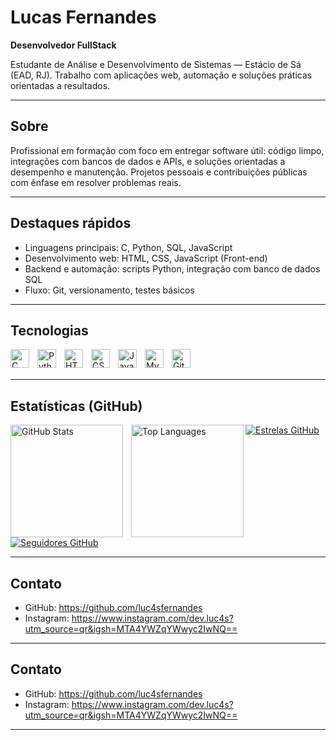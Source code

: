# Lucas Fernandes

**Desenvolvedor FullStack**

Estudante de Análise e Desenvolvimento de Sistemas — Estácio de Sá (EAD, RJ). Trabalho com aplicações web, automação e soluções práticas orientadas a resultados.

---

## Sobre

Profissional em formação com foco em entregar software útil: código limpo, integrações com bancos de dados e APIs, e soluções orientadas a desempenho e manutenção. Projetos pessoais e contribuições públicas com ênfase em resolver problemas reais.

---

## Destaques rápidos

- Linguagens principais: C, Python, SQL, JavaScript  
- Desenvolvimento web: HTML, CSS, JavaScript (Front-end)  
- Backend e automação: scripts Python, integração com banco de dados SQL  
- Fluxo: Git, versionamento, testes básicos

---

## Tecnologias

<p>
  <img align="left" alt="C" title="C" width="30" style="padding-right:10px;" src="https://cdn.jsdelivr.net/gh/devicons/devicon@latest/icons/c/c-original.svg" />
  <img align="left" alt="Python" title="Python" width="30" style="padding-right:10px;" src="https://cdn.jsdelivr.net/gh/devicons/devicon@latest/icons/python/python-original.svg" />
  <img align="left" alt="HTML5" title="HTML5" width="30" style="padding-right:10px;" src="https://cdn.jsdelivr.net/gh/devicons/devicon@latest/icons/html5/html5-original.svg" />
  <img align="left" alt="CSS3" title="CSS3" width="30" style="padding-right:10px;" src="https://cdn.jsdelivr.net/gh/devicons/devicon@latest/icons/css3/css3-original.svg" />
  <img align="left" alt="JavaScript" title="JavaScript" width="30" style="padding-right:10px;" src="https://cdn.jsdelivr.net/gh/devicons/devicon@latest/icons/javascript/javascript-original.svg" />
  <img align="left" alt="MySQL" title="SQL" width="30" style="padding-right:10px;" src="https://cdn.jsdelivr.net/gh/devicons/devicon@latest/icons/mysql/mysql-original.svg" />
  <img align="left" alt="Git" title="Git" width="30" style="padding-right:10px;" src="https://cdn.jsdelivr.net/gh/devicons/devicon@latest/icons/git/git-original.svg" />
</p>

<br /><br />

---

## Estatísticas (GitHub)

<p>
  <!-- Estatísticas principais -->
  <img align="left" alt="GitHub Stats" height="180" style="padding-right:10px;" src="https://github-readme-stats.vercel.app/api?username=luc4sfernandes&show_icons=true&theme=tokyonight&include_all_commits=true&locale=pt-br" />
  <!-- Linguagens -->
  <img align="left" alt="Top Languages" height="180" src="https://github-readme-stats.vercel.app/api/top-langs/?username=luc4sfernandes&theme=tokyonight&layout=compact&custom_title=Tecnologias&langs_count=9" />
</p>

<p>
  <!-- Badges de estrelas/seguidores -->
  <a href="https://github.com/luc4sfernandes?tab=repositories&sort=stargazers">
    <img alt="Estrelas GitHub" src="https://custom-icon-badges.demolab.com/github/stars/luc4sfernandes?color=55960c&style=for-the-badge&label=estrelas" />
  </a>
  <a href="https://github.com/luc4sfernandes?tab=followers">
    <img alt="Seguidores GitHub" src="https://custom-icon-badges.demolab.com/github/followers/luc4sfernandes?color=236ad3&style=for-the-badge&label=seguidores" />
  </a>
</p>

---

## Contato

- GitHub: https://github.com/luc4sfernandes  
- Instagram: https://www.instagram.com/dev.luc4s?utm_source=qr&igsh=MTA4YWZqYWwyc2IwNQ==

---

## Contato

- GitHub: https://github.com/luc4sfernandes
- Instagram: https://www.instagram.com/dev.luc4s?utm_source=qr&igsh=MTA4YWZqYWwyc2IwNQ==

---

